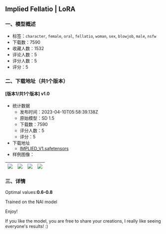 ## Implied Fellatio | LoRA
### 一、模型概述

- 标签：`character`, `female`, `oral`, `fellatio`, `woman`, `sex`, `blowjob`, `male`, `nsfw`
- 下载数：7590
- 收藏人数：1532
- 评论人数：5
- 评分人数：5
- 评分：5

### 二、下载地址（共1个版本）

#### [版本1/共1个版本] v1.0

- 统计数据
  - 发布时间：2023-04-10T05:58:39.138Z
  - 原始模型：SD 1.5
  - 下载数：7590
  - 评分人数：5
  - 评分：5
- 下载地址
  - [IMPLIED_V1.safetensors](https://civitai.com/api/download/models/40663)
- 样例图像：

| <img src="https://image.civitai.com/xG1nkqKTMzGDvpLrqFT7WA/7315e0ad-5318-444e-78e8-2b0239e8c900/width=450/449443.jpeg" /> | <img src="https://image.civitai.com/xG1nkqKTMzGDvpLrqFT7WA/d5b8c02c-a309-4795-dab4-9f45c8530b00/width=450/449311.jpeg" /> | <img src="https://image.civitai.com/xG1nkqKTMzGDvpLrqFT7WA/b1751da2-34e3-48a5-e2c9-91197bf6c700/width=450/449314.jpeg" /> | <img src="https://image.civitai.com/xG1nkqKTMzGDvpLrqFT7WA/30b73348-50ee-455d-c237-4398ceedc700/width=450/450507.jpeg" /> |
| ---- | ---- | ---- | ---- |


### 三、详情
<p>Optimal values:<strong>0.6-0.8</strong></p><p>Trained on the NAI model</p><p>Enjoy!</p><p>If you like the model, you are free to share your creations, I really like seeing everyone's results! :)</p>